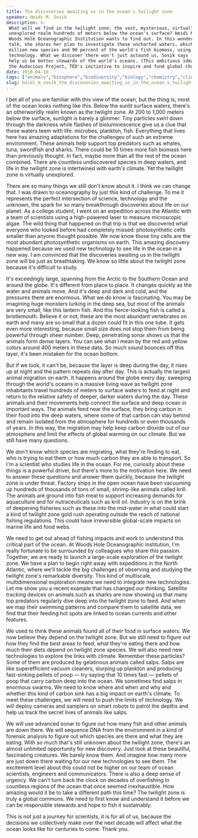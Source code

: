 ```yaml
---
title: The discoveries awaiting us in the ocean's twilight zone
speaker: Heidi M. Sosik
description: >-
 What will we find in the twilight zone: the vast, mysterious, virtually
 unexplored realm hundreds of meters below the ocean's surface? Heidi M. Sosik of
 Woods Hole Oceanographic Institution wants to find out. In this wonder-filled
 talk, she shares her plan to investigate these uncharted waters, which may hold a
 million new species and 90 percent of the world's fish biomass, using submersible
 technology. What we discover there won't just astound us, Sosik says -- it will
 help us be better stewards of the world's oceans. (This ambitious idea is part of
 the Audacious Project, TED's initiative to inspire and fund global change.)
date: 2018-04-10
tags: ["animals","biosphere","biodiversity","biology","chemistry","climate-change","environment","future","nature","oceans","science","water","marine-biology","audacious-project"]
slug: heidi_m_sosik_the_discoveries_awaiting_us_in_the_ocean_s_twilight_zone
---
```


I bet all of you are familiar with this view of the ocean, but the thing is, most of the
ocean looks nothing like this. Below the sunlit surface waters, there's an otherworldly
realm known as the twilight zone. At 200 to 1,000 meters below the surface, sunlight is
barely a glimmer. Tiny particles swirl down through the darkness while flashes of
bioluminescence give us a clue that these waters teem with life: microbes, plankton, fish.
Everything that lives here has amazing adaptations for the challenges of such an extreme
environment. These animals help support top predators such as whales, tuna, swordfish and
sharks. There could be 10 times more fish biomass here than previously thought. In fact,
maybe more than all the rest of the ocean combined. There are countless undiscovered
species in deep waters, and life in the twilight zone is intertwined with earth's
climate. Yet the twilight zone is virtually unexplored.

There are so many things we still don't know about it. I think we can change that. I was
drawn to oceanography by just this kind of challenge. To me it represents the perfect
intersection of science, technology and the unknown, the spark for so many breakthrough
discoveries about life on our planet. As a college student, I went on an expedition across
the Atlantic with a team of scientists using a high-powered laser to measure microscopic
algae. The wild thing that happened on that trip is that we discovered what everyone who
looked before had completely missed: photosynthetic cells smaller than anyone thought
possible. We now know those tiny cells are the most abundant photosynthetic organisms on
earth. This amazing discovery happened because we used new technology to see life in the
ocean in a new way. I am convinced that the discoveries awaiting us in the twilight zone
will be just as breathtaking. We know so little about the twilight zone because it's
difficult to study.

It's exceedingly large, spanning from the Arctic to the Southern Ocean and around the
globe. It's different from place to place. It changes quickly as the water and animals
move. And it's deep and dark and cold, and the pressures there are enormous. What we do
know is fascinating. You may be imagining huge monsters lurking in the deep sea, but most
of the animals are very small, like this lantern fish. And this fierce-looking fish is
called a bristlemouth. Believe it or not, these are the most abundant vertebrates on earth
and many are so small that a dozen could fit in this one tube. It gets even more
interesting, because small size does not stop them from being powerful through sheer
number. Deep, penetrating sonar shows us that the animals form dense layers. You can see
what I mean by the red and yellow colors around 400 meters in these data. So much sound
bounces off this layer, it's been mistaken for the ocean bottom.

But if we look, it can't be, because the layer is deep during the day, it rises up at
night and the pattern repeats day after day. This is actually the largest animal migration
on earth. It happens around the globe every day, sweeping through the world's oceans in a
massive living wave as twilight zone inhabitants travel hundreds of meters to surface
waters to feed at night and return to the relative safety of deeper, darker waters during
the day. These animals and their movements help connect the surface and deep ocean in
important ways. The animals feed near the surface, they bring carbon in their food into
the deep waters, where some of that carbon can stay behind and remain isolated from the
atmosphere for hundreds or even thousands of years. In this way, the migration may help
keep carbon dioxide out of our atmosphere and limit the effects of global warming on our
climate. But we still have many questions.

We don't know which species are migrating, what they're finding to eat, who is trying to
eat them or how much carbon they are able to transport. So I'm a scientist who studies life
in the ocean. For me, curiosity about these things is a powerful driver, but there's more
to the motivation here. We need to answer these questions and answer them quickly, because
the twilight zone is under threat. Factory ships in the open ocean have been vacuuming up
hundreds of thousands of tons of small, shrimp-like animals called krill. The animals are
ground into fish meal to support increasing demands for aquaculture and for nutraceuticals
such as krill oil. Industry is on the brink of deepening fisheries such as these into the
mid-water in what could start a kind of twilight zone gold rush operating outside the
reach of national fishing regulations. This could have irreversible global-scale impacts
on marine life and food webs.

We need to get out ahead of fishing impacts and work to understand this critical part of
the ocean. At Woods Hole Oceanographic Institution, I'm really fortunate to be surrounded
by colleagues who share this passion. Together, we are ready to launch a large-scale
exploration of the twilight zone. We have a plan to begin right away with expeditions in
the North Atlantic, where we'll tackle the big challenges of observing and studying the
twilight zone's remarkable diversity. This kind of multiscale, multidimensional
exploration means we need to integrate new technologies. Let me show you a recent example
that has changed our thinking. Satellite tracking devices on animals such as sharks are
now showing us that many top predators regularly dive deep into the twilight zone to feed.
And when we map their swimming patterns and compare them to satellite data, we find that
their feeding hot spots are linked to ocean currents and other features.

We used to think these animals found all of their food in surface waters. We now believe
they depend on the twilight zone. But we still need to figure out how they find the best
areas to feed, what they're eating there and how much their diets depend on twilight zone
species. We will also need new technologies to explore the links with climate. Remember
these particles? Some of them are produced by gelatinous animals called salps. Salps are
like superefficient vacuum cleaners, slurping up plankton and producing fast-sinking
pellets of poop — try saying that 10 times fast — pellets of poop that carry carbon deep
into the ocean. We sometimes find salps in enormous swarms. We need to know where and when
and why and whether this kind of carbon sink has a big impact on earth's climate. To meet
these challenges, we will need to push the limits of technology. We will deploy cameras
and samplers on smart robots to patrol the depths and help us track the secret lives of
animals like salps.

We will use advanced sonar to figure out how many fish and other animals are down there.
We will sequence DNA from the environment in a kind of forensic analysis to figure out
which species are there and what they are eating. With so much that's still unknown about
the twilight zone, there's an almost unlimited opportunity for new discovery. Just look at
these beautiful, fascinating creatures. We barely know them. And imagine how many more are
just down there waiting for our new technologies to see them. The excitement level about
this could not be higher on our team of ocean scientists, engineers and communicators.
There is also a deep sense of urgency. We can't turn back the clock on decades of
overfishing in countless regions of the ocean that once seemed inexhaustible. How amazing
would it be to take a different path this time? The twilight zone is truly a global
commons. We need to first know and understand it before we can be responsible stewards and
hope to fish it sustainably.

This is not just a journey for scientists, it is for all of us, because the decisions we
collectively make over the next decade will affect what the ocean looks like for centuries
to come. Thank you.

<!--
ad_duration=3.33
comment_count=18
event="TED2018"
external_start_time=0
has_talk_citation=1
intro_duration=11.82
is_subtitle_required="False"
is_talk_featured="True"
language="en"
language_swap="False"
native_language="en"
number_of_related_talks=6
number_of_speakers=1
number_of_subtitled_videos=19
number_of_tags=14
number_of_talk_download_languages=19
number_of_talk_more_resources=2
number_of_talk_recommendations=1
number_of_talks_take_actions=2
post_ad_duration=0.83
published_timestamp="2018-04-12 22:46:28"
recording_date="2018-04-10"
speaker_description="Ocean scientist, inventor, explorer"
speaker_is_published=1
speaker_name="Heidi M. Sosik"
talk_name="The discoveries awaiting us in the ocean's twilight zone"
talk_recommendations_blurb="More resources curated by Heidi M. Sosik"
talks_tags=["animals","biosphere","biodiversity","biology","chemistry","climate-change","environment","future","nature","oceans","science","water","marine-biology","audacious-project"]
url_audio="https://download.ted.com/talks/HeidiMSosik_2018.mp3?apikey=acme-roadrunner"
url_photo_speaker="https://pe.tedcdn.com/images/ted/3d7339be3384253594bfdf0aecc3bc01834ed8f0_254x191.jpg"
url_photo_talk="https://s3.amazonaws.com/talkstar-photos/uploads/ab8882c8-ed5d-4415-ba8a-9bf7e06eceee/HeidiSosik_2018-embed.jpg"
url_webpage="https://www.ted.com/talks/heidi_m_sosik_the_discoveries_awaiting_us_in_the_ocean_s_twilight_zone"
video_type_name="TED Stage Talk"
-->